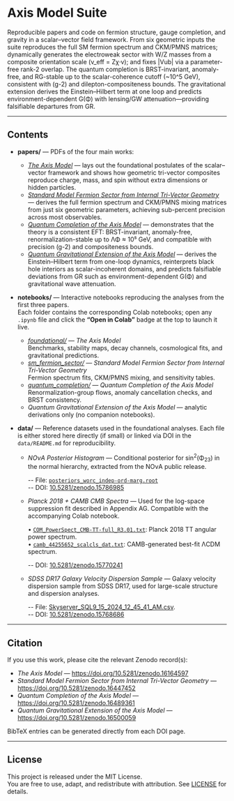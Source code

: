 # Axis Model Suite

Reproducible papers and code on fermion structure, gauge completion, and gravity in a scalar–vector field framework.
From six geometric inputs the suite reproduces the full SM fermion spectrum and CKM/PMNS matrices; dynamically
generates the electroweak sector with W/Z masses from a composite orientation scale (v_eff = Zχ·v); and fixes |Vub|
via a parameter-free rank-2 overlap. The quantum completion is BRST-invariant, anomaly-free, and RG-stable up to the
scalar-coherence cutoff (~10^5 GeV), consistent with (g-2) and dilepton-compositeness bounds. The gravitational
extension derives the Einstein–Hilbert term at one loop and predicts environment-dependent G(Φ) with lensing/GW
attenuation—providing falsifiable departures from GR.

---

## Contents

- **papers/** — PDFs of the four main works:
  - [*The Axis Model*](The_Axis_Model.pdf) — lays out the foundational postulates of the scalar–vector framework and shows how geometric tri-vector composites reproduce charge, mass, and spin without extra dimensions or hidden particles.  
  - [*Standard Model Fermion Sector from Internal Tri-Vector Geometry*](The_Standard_Model_Fermion_Sector.pdf) — derives the full fermion spectrum and CKM/PMNS mixing matrices from just six geometric parameters, achieving sub-percent precision across most observables.  
  - [*Quantum Completion of the Axis Model*](Axis_Model_Quantum_Completion.pdf) — demonstrates that the theory is a consistent EFT: BRST-invariant, anomaly-free, renormalization-stable up to ΛΦ ≈ 10⁵ GeV, and compatible with precision (g-2) and compositeness bounds.  
  - [*Quantum Gravitational Extension of the Axis Model*](Quantum_Gravitational_Extension.pdf) — derives the Einstein–Hilbert term from one-loop dynamics, reinterprets black hole interiors as scalar-incoherent domains, and predicts falsifiable deviations from GR such as environment-dependent G(Φ) and gravitational wave attenuation.  

- **notebooks/** — Interactive notebooks reproducing the analyses from the first three papers.  
Each folder contains the corresponding Colab notebooks; open any `.ipynb` file and click the **“Open in Colab”** badge at the top to launch it live.  
  - [*foundational/*](notebooks/foundational) — *The Axis Model*  
  Benchmarks, stability maps, decay channels, cosmological fits, and gravitational predictions.  
  - [*sm_fermion_sector/*](notebooks/sm_fermion_sector) — *Standard Model Fermion Sector from Internal Tri-Vector Geometry*  
  Fermion spectrum fits, CKM/PMNS mixing, and sensitivity tables.  
  - [*quantum_completion/*](notebooks/quantum_completion) — *Quantum Completion of the Axis Model*  
  Renormalization-group flows, anomaly cancellation checks, and BRST consistency.  
  - *Quantum Gravitational Extension of the Axis Model* — analytic derivations only (no companion notebooks).  

- **data/** — Reference datasets used in the foundational analyses. Each file is either stored here directly (if small) or linked via DOI in the `data/README.md` for reproducibility.
  - *NOνA Posterior Histogram* — Conditional posterior for sin<sup>2</sup>(Φ<sub>23</sub>) in the normal hierarchy, extracted from the NOνA public release. 
    
    -- File: [`posteriors_worc_indep-ord-marg.root`](data/posteriors_worc_indep-ord-marg.root)  
    -- DOI: [10.5281/zenodo.15786985](https://doi.org/10.5281/zenodo.15786985) 
  - *Planck 2018 + CAMB CMB Spectra* —  Used for the log-space suppression fit described in Appendix AG. Compatible with the accompanying Colab notebook.
 
    • [`COM_PowerSpect_CMB-TT-full_R3.01.txt`](data/COM_PowerSpect_CMB-TT-full_R3.01.txt): Planck 2018 TT angular power spectrum.  
    • [`camb_44255652_scalcls_dat.txt`](data/camb_44255652_scalcls_dat.txt): CAMB-generated best-fit ΛCDM spectrum.
    
     -- DOI: [10.5281/zenodo.15770241](https://doi.org/10.5281/zenodo.15770241)
  - *SDSS DR17 Galaxy Velocity Dispersion Sample* — Galaxy velocity dispersion sample from SDSS DR17, used for large-scale structure and dispersion analyses.
      
      -- File: [Skyserver_SQL9_15_2024_12_45_41_AM.csv](data/Skyserver_SQL9_15_2024_12_45_41_AM.csv).  
      -- DOI: [10.5281/zenodo.15768686](https://doi.org/10.5281/zenodo.15768686)
---

## Citation

If you use this work, please cite the relevant Zenodo record(s):

- *The Axis Model* — https://doi.org/10.5281/zenodo.16164597  
- *Standard Model Fermion Sector from Internal Tri-Vector Geometry* — https://doi.org/10.5281/zenodo.16447452  
- *Quantum Completion of the Axis Model* — https://doi.org/10.5281/zenodo.16489361  
- *Quantum Gravitational Extension of the Axis Model* — https://doi.org/10.5281/zenodo.16500059  

BibTeX entries can be generated directly from each DOI page.

---

## License

This project is released under the MIT License.  
You are free to use, adapt, and redistribute with attribution. See [LICENSE](LICENSE) for details.
